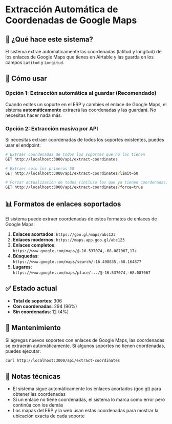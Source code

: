 # Extracción Automática de Coordenadas de Google Maps

## 📍 ¿Qué hace este sistema?

El sistema extrae automáticamente las coordenadas (latitud y longitud) de los enlaces de Google Maps que tienes en Airtable y las guarda en los campos `Latitud` y `Longitud`.

## 🚀 Cómo usar

### Opción 1: Extracción automática al guardar (Recomendado)

Cuando edites un soporte en el ERP y cambies el enlace de Google Maps, el sistema **automáticamente** extraerá las coordenadas y las guardará. No necesitas hacer nada más.

### Opción 2: Extracción masiva por API

Si necesitas extraer coordenadas de todos los soportes existentes, puedes usar el endpoint:

```bash
# Extraer coordenadas de todos los soportes que no las tienen
GET http://localhost:3000/api/extract-coordinates

# Extraer solo los primeros 50
GET http://localhost:3000/api/extract-coordinates?limit=50

# Forzar actualización de todos (incluso los que ya tienen coordenadas)
GET http://localhost:3000/api/extract-coordinates?force=true
```

## 📊 Formatos de enlaces soportados

El sistema puede extraer coordenadas de estos formatos de enlaces de Google Maps:

1. **Enlaces acortados**: `https://goo.gl/maps/abc123`
2. **Enlaces modernos**: `https://maps.app.goo.gl/abc123`
3. **Enlaces completos**: `https://www.google.com/maps/@-16.537074,-68.087067,17z`
4. **Búsquedas**: `https://www.google.com/maps/search/-16.498835,-68.164877`
5. **Lugares**: `https://www.google.com/maps/place/.../@-16.537074,-68.087067`

## ✅ Estado actual

- **Total de soportes**: 306
- **Con coordenadas**: 294 (96%)
- **Sin coordenadas**: 12 (4%)

## 🔧 Mantenimiento

Si agregas nuevos soportes con enlaces de Google Maps, las coordenadas se extraerán automáticamente. Si algunos soportes no tienen coordenadas, puedes ejecutar:

```bash
curl http://localhost:3000/api/extract-coordinates
```

## 📝 Notas técnicas

- El sistema sigue automáticamente los enlaces acortados (goo.gl) para obtener las coordenadas
- Si un enlace no tiene coordenadas, el sistema lo marca como error pero continúa con los demás
- Los mapas del ERP y la web usan estas coordenadas para mostrar la ubicación exacta de cada soporte

